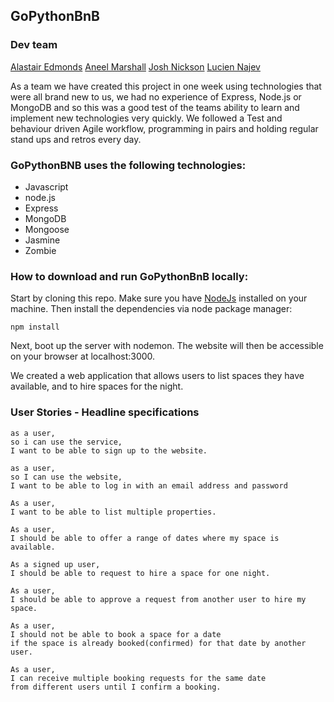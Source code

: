 ## GoPythonBnB

### Dev team

[Alastair Edmonds](https://github.com/Alastair2D)
[Aneel Marshall](https://github.com/marshall159)
[Josh Nickson](https://github.com/joshnickson)
[Lucien Najev](https://github.com/Lucx14)


As a team we have created this project in one week using technologies that were all brand new to us, we had no experience of Express, Node.js or MongoDB and so this was a good test of the teams ability to learn and implement new technologies very quickly. We followed a Test and behaviour driven Agile workflow, programming in pairs and holding regular stand ups and retros every day.

### GoPythonBNB uses the following **technologies**:

* Javascript
* node.js
* Express
* MongoDB
* Mongoose
* Jasmine
* Zombie

### How to download and run GoPythonBnB locally:
Start by cloning this repo. Make sure you have [NodeJs](https://nodejs.org/en/) installed on your machine. Then install the dependencies via node package manager:
```
npm install
```
Next, boot up the server with nodemon. The website will then be accessible on your browser at localhost:3000.


We created a web application that allows users to list spaces they have available, and to hire spaces for the night.

### User Stories - Headline specifications

```
as a user,
so i can use the service,
I want to be able to sign up to the website.

as a user,
so I can use the website,
I want to be able to log in with an email address and password

As a user,
I want to be able to list multiple properties.

As a user,
I should be able to offer a range of dates where my space is available.

As a signed up user,
I should be able to request to hire a space for one night.

As a user,
I should be able to approve a request from another user to hire my space.

As a user,
I should not be able to book a space for a date
if the space is already booked(confirmed) for that date by another user.

As a user,
I can receive multiple booking requests for the same date
from different users until I confirm a booking.

```
